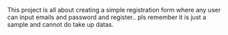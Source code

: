 This project is all about creating a simple registration form where any user can input emails and password and register.. pls remember it is just a sample and cannot do take up datas.